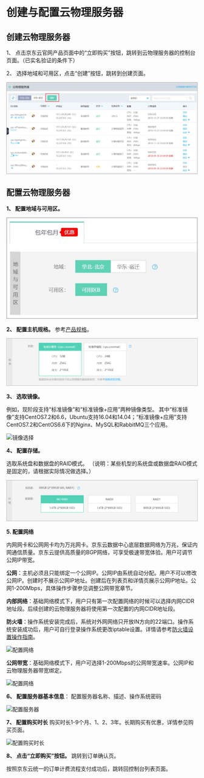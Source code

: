 # 创建与配置云物理服务器

## 创建云物理服务器

1、 点击京东云官网产品页面中的“立即购买”按钮，跳转到云物理服务器的控制台页面。（已实名验证的条件下）

2、 选择地域和可用区，点击“创建”按钮，跳转到创建页面。

![创建页面](https://github.com/jdcloudcom/cn/blob/edit/image/Hyper-Converged-IDC/Cloud-Physical-Server/CPS011.png)

## 配置云物理服务器

**1、 配置地域与可用区。**

![配置地域与可用区](https://github.com/jdcloudcom/cn/blob/edit/image/Hyper-Converged-IDC/Cloud-Physical-Server/CPS012.png)

**2、 配置主机规格。**
参考[产品规格](../Introduction/Specification.md)。

![主机规格](https://github.com/jdcloudcom/cn/blob/edit/image/Hyper-Converged-IDC/Cloud-Physical-Server/CPS013.png)

**3、 选取镜像。**

例如，现阶段支持“标准镜像”和“标准镜像+应用”两种镜像类型。
其中“标准镜像”支持CentOS7.2和6.6，Ubuntu支持16.04和14.04；“标准镜像+应用”支持CentOS7.2和CentOS6.6下的Nginx、MySQL和RabbitMQ三个应用。

![镜像选择](https://github.com/jdcloudcom/cn/blob/edit/image/Hyper-Converged-IDC/Cloud-Physical-Server/CPS014.png)

**4、 配置存储。**

选取系统盘和数据盘的RAID模式。
（说明：某些机型的系统盘或数据盘RAID模式是固定的，请根据实际情况做选择。）

![配置存储](https://github.com/jdcloudcom/cn/blob/edit/image/Hyper-Converged-IDC/Cloud-Physical-Server/CPS015.png)

**5. 配置网络**

内网网卡和公网网卡均为万兆网卡。京东云数据中心底层数据网络为万兆，保证内网通信质量。京东云提供高质量的BGP网络，可享受极速带宽体验。用户可调节公网IP带宽。

**公网**：主机必须且只能绑定一个公网IP。公网IP由系统自动分配。用户不可以修改公网IP。创建时不展示公网IP地址。创建后在列表页和详情页展示公网IP地址。公网1-200Mbps，具体操作步骤参见调整公网带宽章节。

**内部网络**：基础网络模式下，用户只有第一次配置网络的时候可以选择内网CIDR地址段。后续创建的云物理服务器将使用第一次配置的内网CIDR地址段。

**防火墙**：操作系统安装完成后，系统对外网网络只开放IN方向的22端口。操作系统安装成功后，用户可自行登录操作系统更改iptable设置。详情请参考[防火墙设置操作指南](../Operation-Guide/Network-And-Security/Steps.md)。

![配置网络](https://github.com/jdcloudcom/cn/blob/edit/image/Hyper-Converged-IDC/Cloud-Physical-Server/CPS016.png)

**公网带宽**：基础网络模式下，用户可选择1-200Mbps的公网带宽速率。公网IP和云物理服务器带宽绑定。

![配置网络](https://github.com/jdcloudcom/cn/blob/edit/image/Hyper-Converged-IDC/Cloud-Physical-Server/CPS017.png)

**6、 配置服务器基本信息**：
配置服务器名称、描述、操作系统密码

![配置服务器](https://github.com/jdcloudcom/cn/blob/edit/image/Hyper-Converged-IDC/Cloud-Physical-Server/CPS018.png)

**7、 配置购买时长**
购买时长1-9个月、1、2、3年。长期购买有优惠，详情参见购买页面。

![配置购买时长](https://github.com/jdcloudcom/cn/blob/edit/image/Hyper-Converged-IDC/Cloud-Physical-Server/CPS019.png)

**8、 点击“立即购买”按钮。**
跳转到订单确认页。

按照京东云统一的订单计费流程支付成功后，跳转回控制台列表页面。
